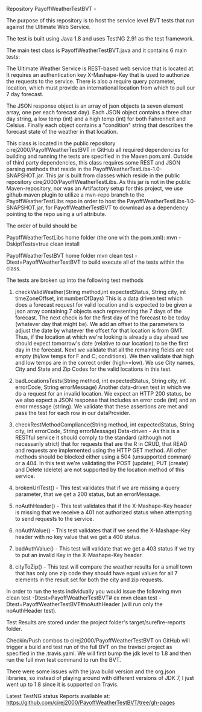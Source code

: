 Repository PayoffWeatherTestBVT -

The purpose of this repository is to host the service level BVT tests that run against the Ultimate Web Service.

The test is built using Java 1.8 and uses TestNG 2.91 as the test framework.

The main test class is PayoffWeatherTestBVT.java and it contains 6 main tests:

The Ultimate Weather Service is REST-based web service that is located at.
It requires an authentication key X-Mashape-Key that is used to authorize the requests to the service.
There is also a require query parameter, location, which must provide an international location from which to pull our 7 day forecast.

The JSON response object is an array of json objects (a seven element array, one per each forecast day).
Each JSON object contains a three char day string, a low temp (int) and a high temp (int) for both Fahrenheit and Celsius.
Finally each object contains a "condition" string that describes the forecast state of the weather in that location.

This class is located in the public repository cirej2000/PayoffWeatherTestBVT in GitHub all required dependencies for building and running the tests are specified in the Maven pom.xml.
Outside of third party dependencies, this class requires some REST and JSON parsing methods that reside in the PayoffWeatherTestLibs-1.0-SNAPSHOT.jar.
This jar is built from classes which reside in the public repository cirej2000/PayoffWeatherTestLibs.  As this jar is not in the public Maven-repository, nor was
an Artifactory setup for this project, we use github maven plugin to utilize a mvn-repo branch to the PayoffWeatherTestLibs repo in order to host the PayoffWeatherTestLibs-1.0-SNAPSHOT.jar, for 
PayoffWeatherTestBVT to download as a dependency pointing to the repo using a <repository> url attribute.

The order of build should be 

PayoffWeatherTestLibs home folder (the one with the pom.xml):
mvn -DskiptTests=true clean install

PayoffWeatherTestBVT home folder
mvn clean test -Dtest=PayoffWeatherTestBVT to build execute all of the tests within the class.

The tests are broken up into the following test methods

1.  checkValidWeather(String method,int expectedStatus, String city, int timeZoneOffset, int numberOfDays)
 This is a data driven test which does a forecast request for valid location and is expected to be given a json array containing
 7 objects each representing the 7 days of the forecast.
 The next check is for the first day of the forecast to be today (whatever day that might be).  We add an offset to the parameters
 to adjust the date by whatever the offset for that location is from GMT.  Thus, if the location at which we're looking is already a day ahead
 we should expect tomorrow's date (relative to our location) to be the first day in the forecast.
 Next we validate that all the remaining fields are not empty (hi/low temps for F and C; conditions).
 We then validate that high and low temps are in the correct order (high>=low).
 We use City names, City and State and Zip Codes for the valid locations in this test.

2.  badLocationsTests(String method, int expectedStatus, String city, int errorCode, String errorMessage)
	Another data-driven test in which we do a request for an invalid location.
	We expect an HTTP 200 status, be we also expect a JSON response that includes an error code (int) and an error
	message (string).  We validate that these assertions are met and pass the test for each row in our dataProvider.
	
3.  checkRestMethodCompliance(String method, int expectedStatus, String city, int errorCode, String errorMessage)
	Data-driven - As this is a RESTful service it should comply to the standard (although not necessarily strict) that for requests that are the R in CRUD,
	that READ and requests are implemented using the HTTP GET method.  All other methods should be blocked either using a 504 (unsupported comman) or a
	404.  In this test we're validating the POST (update), PUT (create) and Delete (delete) are not supported by the location method of this service.
	
4.  brokenUrlTest() - This test validates that if we are missing a query parameter, that we get a 200 status, but an errorMessage.

5.  noAuthHeader() - This test validates that if the X-Mashape-Key header is missing that we receive a 401 not authorized status when attempting to
send requests to the service.

6.  noAuthValue() - This test validates that if we send the X-Mashape-Key header with no key value that we get a 400 status.

7.  badAuthValue() - This test will validate that we get a 403 status if we try to put an invalid Key in the X-Mashape-Key header.

8.  cityToZip() - This test will compare the weather results for a small town that has only one zip code they should have equal values 
for all 7 elements in the result set for both the city and zip requests.


In order to run the tests individually you would issue the following 
	mvn clean test -Dtest=PayoffWeatherTestBVT#<testmethodName>
	ex 
	mvn clean test -Dtest=PayoffWeatherTestBVT#noAuthHeader (will run only the noAuthHeader test).
	
Test Results are stored under the project folder's target/surefire-reports folder.

Checkin/Push combos to cirej2000/PayoffWeatherTestBVT on GitHub will trigger a build and test run of the full BVT
on the travisci project as specified in the .travis.yaml.  We will first bump the jdk level to 1.8 and then run the 
full mvn test command to run the BVT.  

There were some issues with the java build version and the org.json libraries, so instead of playing around with different
versions of JDK 7, I just went up to 1.8 since it is supported on Travis.

Latest TestNG status Reports available at:
https://github.com/cirej2000/PayoffWeatherTestBVT/tree/gh-pages

